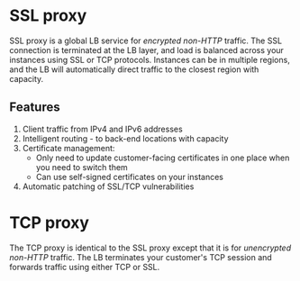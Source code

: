 # SSL proxy
SSL proxy is a global LB service for *encrypted non-HTTP* traffic.
The SSL connection is terminated at the LB layer, and load is balanced across your instances using SSL or TCP protocols.
Instances can be in multiple regions, and the LB will automatically direct traffic to the closest region with capacity.

## Features
1. Client traffic from IPv4 and IPv6 addresses
1. Intelligent routing - to back-end locations with capacity
1. Certificate management:
    *  Only need to update customer-facing certificates in one place when you need to switch them
    * Can use self-signed certificates on your instances
1. Automatic patching of SSL/TCP vulnerabilities

# TCP proxy
The TCP proxy is identical to the SSL proxy except that it is for *unencrypted non-HTTP* traffic.
The LB terminates your customer's TCP session and forwards traffic using either TCP or SSL.
